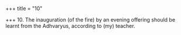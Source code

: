 +++
title = "10"

+++
10. The inauguration (of the fire) by an evening offering should be learnt from the Adhvaryus, according to (my) teacher.
